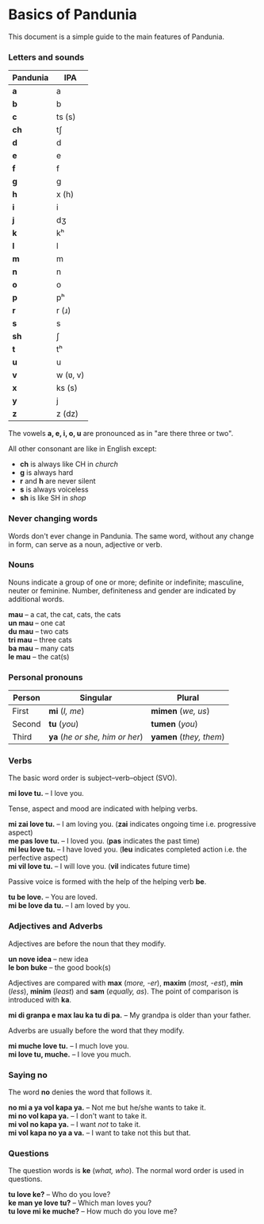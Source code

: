 # Basics of Pandunia

This document is a simple guide to the main features of Pandunia.


### Letters and sounds

| Pandunia | IPA |
|----------|-----|
| **a**  | a |
| **b**  | b |
| **c**  | ts (s) |
| **ch** | tʃ |
| **d**  | d |
| **e**  | e |
| **f**  | f |
| **g**  | g |
| **h**  | x (h) |
| **i**  | i |
| **j**  | dʒ |
| **k**  | kʰ |
| **l**  | l |
| **m**  | m |
| **n**  | n |
| **o**  | o |
| **p**  | pʰ |
| **r**  | r (ɹ) |
| **s**  | s |
| **sh** | ʃ |
| **t**  | tʰ |
| **u**  | u |
| **v**  | w (ʋ, v) |
| **x**  | ks (s) |
| **y**  | j |
| **z**  | z (dz) |

The vowels **a, e, i, o, u** are pronounced as in "are there three or two".

All other consonant are like in English except:

- **ch** is always like CH in _church_
- **g** is always hard
- **r** and **h** are never silent
- **s** is always voiceless
- **sh** is like SH in _shop_

### Never changing words

Words don't ever change in Pandunia.
The same word, without any change in form, can serve as a noun, adjective or verb.

### Nouns

Nouns indicate a group of one or more; definite or indefinite; masculine, neuter or feminine.
Number, definiteness and gender are indicated by additional words.

**mau**
– a cat, the cat, cats, the cats  
**un mau**
– one cat  
**du mau**
– two cats  
**tri mau**
– three cats  
**ba mau**
– many cats  
**le mau**
– the cat(s)

### Personal pronouns

| Person | Singular                         | Plural                  |
|--------|----------------------------------|-------------------------|
| First  | **mi** (_I, me_)                 | **mimen** (_we, us_)      |
| Second | **tu** (_you_)                   | **tumen** (_you_)         |
| Third  | **ya** (_he or she, him or her_) | **yamen** (_they, them_)  |

### Verbs

The basic word order is subject–verb–object (SVO).

**mi love tu.**
– I love you.

Tense, aspect and mood are indicated with helping verbs.

**mi zai love tu.**
– I am loving you.
(**zai** indicates ongoing time i.e. progressive aspect)  
**me pas love tu.**
– I loved you.
(**pas** indicates the past time)  
**mi leu love tu.**
– I have loved you.
(**leu** indicates completed action i.e. the perfective aspect)  
**mi vil love tu.**
– I will love you.
(**vil** indicates future time)

Passive voice is formed with the help of the helping verb **be**.

**tu be love.**
– You are loved.  
**mi be love da tu.**
– I am loved by you.


### Adjectives and Adverbs

Adjectives are before the noun that they modify.

**un nove idea**
– new idea  
**le bon buke**
– the good book(s)

Adjectives are compared with
**max** (_more, -er_), **maxim** (_most, -est_),
**min** (_less_), **minim** (_least_) and **sam** (_equally, as_).
The point of comparison is introduced with **ka**.

**mi di granpa e max lau ka tu di pa.**
– My grandpa is older than your father.

Adverbs are usually before the word that they modify.

**mi muche love tu.**
– I much love you.  
**mi love tu, muche.**
– I love you much.


### Saying no

The word **no** denies the word that follows it.

**no mi a ya vol kapa ya.**
– Not me but he/she wants to take it.  
**mi no vol kapa ya.**
– I don't want to take it.  
**mi vol no kapa ya.**
– I want _not_ to take it.  
**mi vol kapa no ya a va.**
– I want to take not this but that.


### Questions

The question words is
**ke** (_what, who_).
The normal word order is used in questions.

**tu love ke?**
– Who do you love?  
**ke man ye love tu?**
– Which man loves you?  
**tu love mi ke muche?**
– How much do you love me?

